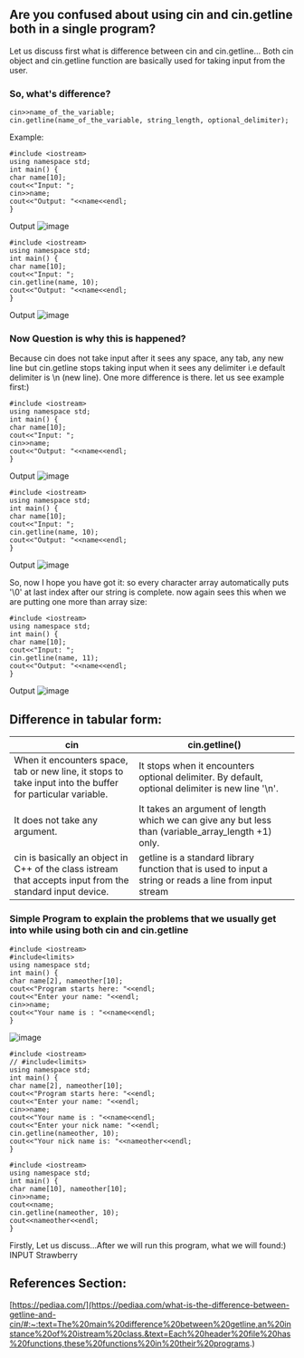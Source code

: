 
## Are you confused about using cin and cin.getline both in a single program? 
Let us discuss first what is difference between cin and cin.getline…
Both cin object and cin.getline function are basically used for taking input from the user.
### So, what's difference?
```
cin>>name_of_the_variable;
cin.getline(name_of_the_variable, string_length, optional_delimiter);
```
Example:
```
#include <iostream>
using namespace std;
int main() {
char name[10];
cout<<"Input: ";
cin>>name;
cout<<"Output: "<<name<<endl;
}
```
Output
![image](https://user-images.githubusercontent.com/74251229/151370865-df75b047-925b-4ba5-8744-1a28514b5865.png)

```
#include <iostream>
using namespace std;
int main() {
char name[10];
cout<<"Input: ";
cin.getline(name, 10);
cout<<"Output: "<<name<<endl;
}
```

Output
![image](https://user-images.githubusercontent.com/74251229/151370911-198c1b99-5c03-4eb5-82df-b1a013130318.png)


### Now Question is why this is happened?
Because cin does not take input after it sees any space, any tab, any new line but cin.getline stops taking input when it sees any delimiter i.e default delimiter is \n (new line).
One more difference is there. let us see example first:)
```
#include <iostream>
using namespace std;
int main() {
char name[10];
cout<<"Input: ";
cin>>name;
cout<<"Output: "<<name<<endl;
}
```
Output
![image](https://user-images.githubusercontent.com/74251229/151370944-7a311d40-c2dd-4d27-a558-02706571f05c.png)

```
#include <iostream>
using namespace std;
int main() {
char name[10];
cout<<"Input: ";
cin.getline(name, 10);
cout<<"Output: "<<name<<endl;
}
```
Output
![image](https://user-images.githubusercontent.com/74251229/151370971-de765a73-f70e-459e-a976-21cad47a5477.png)

So, now I hope you have got it: 
so every character array automatically puts '\0' at last index after our string is complete. 
now again sees this when we are putting one more than array size:
```
#include <iostream>
using namespace std;
int main() {
char name[10];
cout<<"Input: ";
cin.getline(name, 11);
cout<<"Output: "<<name<<endl;
}
```
Output
![image](https://user-images.githubusercontent.com/74251229/151371009-11c7960e-1a03-4199-9325-34ac7c2ce8c8.png)


## Difference in tabular form:


|  cin | cin.getline() |
|------|---------------|
| When it encounters space, tab or new line, it stops to take input into the buffer for particular variable. | It stops when it encounters optional delimiter. By default, optional delimiter is new line '\n'. |
| It does not take any argument. | It takes an argument of length which we can give any but less than (variable_array_length +1) only. |
| cin is basically an object in C++ of the class istream that accepts input from the standard input device. | getline is a standard library function that is used to input a string or reads a line from input stream |






### Simple Program to explain the problems that we usually get into while using both cin and cin.getline

```
#include <iostream>
#include<limits>
using namespace std;
int main() {
char name[2], nameother[10];
cout<<"Program starts here: "<<endl;
cout<<"Enter your name: "<<endl;
cin>>name;
cout<<"Your name is : "<<name<<endl;
}
```
![image](https://user-images.githubusercontent.com/74251229/153026692-c7e014ce-2be8-41c2-866f-1ef4edcc5350.png)
```
#include <iostream>
// #include<limits>
using namespace std;
int main() {
char name[2], nameother[10];
cout<<"Program starts here: "<<endl;
cout<<"Enter your name: "<<endl;
cin>>name;
cout<<"Your name is : "<<name<<endl;
cout<<"Enter your nick name: "<<endl;
cin.getline(nameother, 10);
cout<<"Your nick name is: "<<nameother<<endl;
}
```

```
#include <iostream>
using namespace std;
int main() {
char name[10], nameother[10];
cin>>name;
cout<<name;
cin.getline(nameother, 10);
cout<<nameother<<endl;
}
```
Firstly, Let us discuss…After we will run this program, what we will found:)
INPUT
Strawberry


## References Section:
[https://pediaa.com/](https://pediaa.com/what-is-the-difference-between-getline-and-cin/#:~:text=The%20main%20difference%20between%20getline,an%20instance%20of%20istream%20class.&text=Each%20header%20file%20has%20functions,these%20functions%20in%20their%20programs.)

